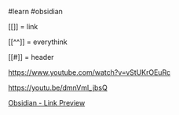 #learn #obsidian 

[[]] = link

[[^^]] = everythink

[[#]] = header


https://www.youtube.com/watch?v=vStUKrOEuRc


https://youtu.be/dmnVml_jbsQ

[Obsidian - Link Preview](Obsidian%20-%20Link%20Preview.md)